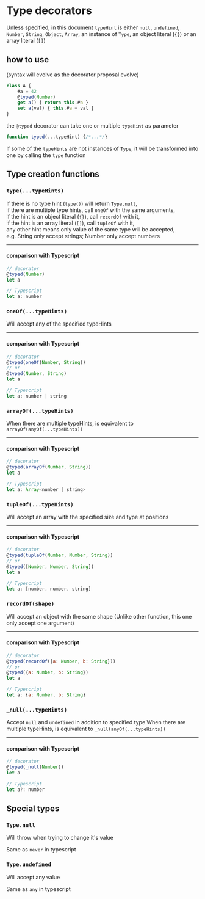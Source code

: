 # Type decorators
Unless specified, in this document `typeHint` is either `null`, `undefined`, `Number`, `String`, `Object`, `Array`, an instance of `Type`, an object literal (`{}`) or an array literal (`[]`)

## how to use
(syntax will evolve as the decorator proposal evolve)
```js
class A {
	#a = 42
	@typed(Number)
	get a() { return this.#a }
    set a(val) { this.#a = val }
}
```
the `@typed` decorator can take one or multiple `typeHint` as parameter
```js
function typed(...typeHint) {/*...*/}
```
If some of the `typeHints` are not instances of `Type`, it will be transformed into one by calling the `type` function

## Type creation functions
### `type(...typeHints)`
If there is no type hint (`type()`) will return `Type.null`, \
if there are multiple type hints, call `oneOf` with the same arguments, \
if the hint is an object literal (`{}`), call `recordOf` with it, \
if the hint is an array literal (`[]`), call `tupleOf` with it, \
any other hint means only value of the same type will be accepted, \
e.g. String only accept strings; Number only accept numbers

------
#### comparison with Typescript
```js
// decorator
@typed(Number)
let a

// Typescript
let a: number
```

### `oneOf(...typeHints)`
Will accept any of the specified typeHints

------
#### comparison with Typescript
```js
// decorator
@typed(oneOf(Number, String))
// or
@typed(Number, String)
let a

// Typescript
let a: number | string
```

### `arrayOf(...typeHints)`
When there are multiple typeHints, is equivalent to `arrayOf(anyOf(...typeHints))`

------
#### comparison with Typescript
```js
// decorator
@typed(arrayOf(Number, String))
let a

// Typescript
let a: Array<number | string>
```

### `tupleOf(...typeHints)`
Will accept an array with the specified size and type at positions

------
#### comparison with Typescript
```js
// decorator
@typed(tupleOf(Number, Number, String))
// or
@typed([Number, Number, String])
let a

// Typescript
let a: [number, number, string]
```

### `recordOf(shape)`
Will accept an object with the same shape
(Unlike other function, this one only accept one argument)

------
#### comparison with Typescript
```js
// decorator
@typed(recordOf({a: Number, b: String}))
// or
@typed({a: Number, b: String})
let a

// Typescript
let a: {a: Number, b: String}
```

### `_null(...typeHints)`
Accept `null` and `undefined` in addition to specified type
When there are multiple typeHints, is equivalent to `_null(anyOf(...typeHints))`

------
#### comparison with Typescript
```js
// decorator
@typed(_null(Number))
let a

// Typescript
let a?: number
```

## Special types
### `Type.null`
Will throw when trying to change it's value

Same as `never` in typescript

### `Type.undefined`
Will accept any value

Same as `any` in typescript
